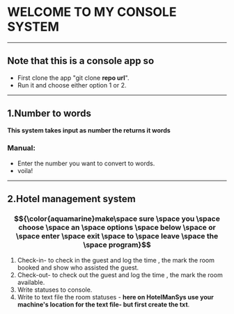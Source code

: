 ﻿# WELCOME TO MY CONSOLE SYSTEM

---
## Note that this is a console app so
- First clone the app "git clone **repo url**".
- Run it and choose either option 1 or 2.
---
## 1.Number to words
**This system takes input as number the  returns it words**
### Manual:
- Enter the number you want to convert to words.
- voila!
---
## 2.Hotel management system

### $${\color{aquamarine}make\space sure \space you \space choose \space an \space  options \space below \space or \space enter \space exit \space to  \space leave \space the \space program}$$	


1. Check-in- to check in the guest and log the time , the mark the room booked and show who assisted the guest.
2. Check-out- to check out the guest and log the time , the mark the room available.
3. Write statuses to console.
4. Write to text file the room statuses - **here on HotelManSys use your machine's location for the text file- but first create the txt**.
